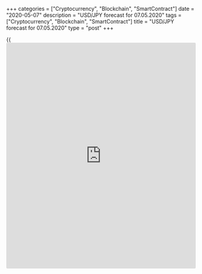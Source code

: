 +++
categories = ["Cryptocurrency", "Blockchain", "SmartContract"]
date = "2020-05-07"
description = "USD/JPY forecast for 07.05.2020"
tags = ["Cryptocurrency", "Blockchain", "SmartContract"]
title = "USD/JPY forecast for 07.05.2020"
type = "post"
+++

{{<iframe id="large-banner" src="https://www.bounty.group/#slide=4.0" width="100%" height="600" scrolling="no" style="border: 0px solid rgb(216, 221, 230); border-radius: 3px;">}}

May 7, 2020

May 7, 2020

Yen will pass the testDmitri Demidenko

## US jobs report will test the willingness of the USD/JPY bears to go
ahead

How to choose the best among the weakest? You should find the least
suffered! The pandemic did much more harm to the US and the EU than to
Japan. So, [investor](https://www.fintechee.com/tutorial-for-forex-trading/investor-mode/)s return to the yen. The [EUR/JPY][1] and the
[USD/JPY][2] are falling amid the increased geopolitical tensions and
the consolidation of the US stock indexes following the roller-coaster
in the March-April period. Besides, they need to find some other
currency to replace the greenback, as its long-term outlook seems to be
weak.

To anticipate changes in the currency rates under the current
conditions, the speed of the GDP recovery is more important than the
depth of the recession. On a global scale, the GDP recovery may be set
back by the escalation of the US-China trade war. Donald Trumps can’t
justify new tariffs citing the alleged laboratory origin of COVID-19.
However, the U.S. president will do saying that China fails to meet the
requirements of the phase-one trade deal. The Chinese economy has just
started recovering, so, it can’t increase the volume of imports from the
USA by $77 billion in 2020! According to Bloomberg experts, China’s GDP
will grow bu just 1.8% this year.

In 2019, Japan’s stocks and the yen were quite responsive to the
escalation of the US-China trade war. The TOPIX was 7% down after Donald
Trump announced an increase in tariffs on China’s imports by $200
billion. Later, the stock index reached its eight-month low in August
when the U.S. president announced new tariffs. Lower risk appetite and
exiting risk hedging trades by foreign [investor](https://www.fintechee.com/tutorial-for-forex-trading/investor-mode/)s sent the [USD/JPY][2]
down

 **The reaction of TOPIX to the US-China trade war**

![LiteForex: USD/JPY forecast for 07.05.2020][3]

 _Source: Bloomberg._

 **Dynamics of USD/JPY and Nikkei 225**

![LiteForex: USD/JPY forecast for 07.05.2020][4]

 _Source: Trading Economics._

An important growth driver for the yen may be the loss of the dollar’s
appeal for [investor](https://www.fintechee.com/tutorial-for-forex-trading/investor-mode/)s. The expansion of the Fed’s balance sheet to $8
trillion $11 trillion and the increase in the issuance of Treasuries
from $1.28 trillion in 2018/2019 to $4.5 trillion in 2019/2020 fiscal
year are bear factors for the greenback in the long-term prospect. The
rates of the U.S. bond market have already increased amid the expansion
of the Treasuries issuance, and the increase in borrowing costs will set
the process of the economic recovery back.

The euro-area GDP growth is also held back. The ruling of the German
constitutional court may limit the ECB bond purchases and increases the
risks of the euro-area fragmentation. Also, the leaders of the euro-area
governments can’t find a compromise on the fiscal stimulus. Therefore,
the Chinese, the US, or the euro-area economies are unlikely to feature
the V-shaped rebound. It is a positive factor for safe-havens. In my
opinion, if the [USD/JPY][2] bears keep the control after the US jobs
report (a poor reading will press down the US stocks and support the
greenback), the downtrend (started via the[ breakout of the support at
106.75-106.8][5]) is likely to continue.

* * *

P.S. Did you like my article? Share it in social networks: it will be
the best “thank you" :)

Ask me questions and comment below. I’ll be glad to answer your
questions and give necessary explanations.

 **Useful links:**

  * I recommend trying to trade with a reliable broker [here][6]. The system allows you to trade by yourself or copy successful traders from all across the globe.
  * Use my promo-code BLOG for getting deposit bonus 50% on LiteForex platform. Just enter this code in the appropriate field while [depositing][7] your trading account.
  * Telegram channel with high-quality analytics, Forex reviews, training articles, and other useful things for traders <t.me/liteforex>

## Price chart of USDJPY in real time mode

![Yen will pass the test][8]

The content of this article reflects the author’s opinion and does not
necessarily reflect the official position of LiteForex. The material
published on this page is provided for informational purposes only and
should not be considered as the provision of investment advice for the
purposes of Directive 2004/39/EC.

Rate this article:

{{value}}

( {{count}} {{title}} )

   1. my.liteforex.com/trading/chart?symbol=EURJPY&returnUrl=true
   2. my.liteforex.com/trading/chart?symbol=USDJPY&returnUrl=true
   3. cdn.liteforex.com/cache/uploads/blog_post/fundamental_analysis/topix-07-05-20.jpg?w=30&s=9a3b28b17013d167e000eb6334d52a98
   4. cdn.liteforex.com/cache/uploads/blog_post/fundamental_analysis/usdjpy-nikkei-07-05-20.jpg?w=30&s=0a77cc1a359da3c4899cf3c9a07ef10a
   5. www.liteforex.com/blog/analysts-opinions/yen-is-back-to-the-game/
   6. my.liteforex.com/?category=analysts-opinions&slug=yen-will-pass-the-test&openPopup=%2Fregistration%2Fpopup&utm_source=blog&utm_medium=article&utm_campaign=bonus
   7. my.liteforex.com/deposit/?category=analysts-opinions&slug=yen-will-pass-the-test&promo_code=BLOG&utm_source=blog&utm_medium=article&utm_campaign=bonus
   8. cdn.liteforex.com/cache/uploads/blog_post/fundamental_analysis/liteforex-blog-usdjpy-07-05-20.jpg?q=75&w=1000&s=d8e68766cdfa47cdfce1de13a1910416